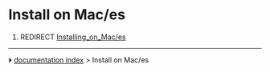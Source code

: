 # Install on Mac/es
1.  REDIRECT [Installing_on_Mac/es](Installing_on_Mac/es.md)



---
⏵ [documentation index](../README.md) > Install on Mac/es
